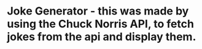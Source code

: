 # Joke Generator - this was made by using the Chuck Norris API, to fetch jokes from the api and display them.
